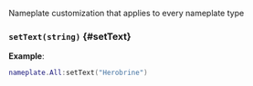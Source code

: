 Nameplate customization that applies to every nameplate type

### `setText(string)` {#setText}

**Example**:

```lua
nameplate.All:setText("Herobrine")
```
